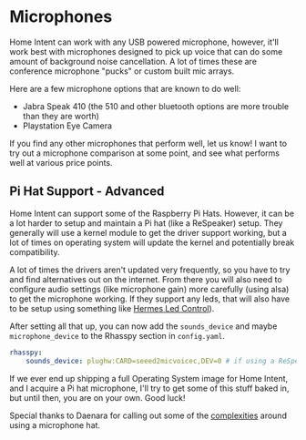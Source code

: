 # Microphones
Home Intent can work with any USB powered microphone, however, it'll work best with microphones designed to pick up voice that can do some amount of background noise cancellation. A lot of times these are conference microphone "pucks" or custom built mic arrays.

Here are a few microphone options that are known to do well:

 * Jabra Speak 410 (the 510 and other bluetooth options are more trouble than they are worth)
 * Playstation Eye Camera

If you find any other microphones that perform well, let us know! I want to try out a microphone comparison at some point, and see what performs well at various price points.

## Pi Hat Support - Advanced
Home Intent can support some of the Raspberry Pi Hats. However, it can be a lot harder to setup and maintain a Pi hat (like a ReSpeaker) setup. They generally will use a kernel module to get the driver support working, but a lot of times on operating system will update the kernel and potentially break compatibility.

A lot of times the drivers aren't updated very frequently, so you have to try and find alternatives out on the internet. From there you will also need to configure audio settings (like microphone gain) more carefully (using alsa) to get the microphone working. If they support any leds, that will also have to be setup using something like [Hermes Led Control](https://github.com/project-alice-assistant/HermesLedControl)).

After setting all that up, you can now add the `sounds_device` and maybe `microphone_device` to the Rhasspy section in `config.yaml`.

```yaml
rhasspy:
    sounds_device: plughw:CARD=seeed2micvoicec,DEV=0 # if using a ReSpeaker, look for the device name with 'seeed'
```

If we ever end up shipping a full Operating System image for Home Intent, and I acquire a Pi hat microphone, I'll try to get some of this stuff baked in, but until then, you are on your own. Good luck!

Special thanks to Daenara for calling out some of the [complexities](https://community.rhasspy.org/t/how-im-integrating-between-rhasspy-and-home-assistant/3090/7) around using a microphone hat.
